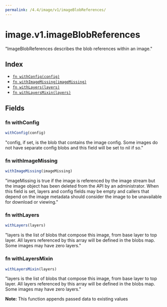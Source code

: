 ```yaml
---
permalink: /4.4/image/v1/imageBlobReferences/
---
```


# image.v1.imageBlobReferences

"ImageBlobReferences describes the blob references within an image."

## Index

* [`fn withConfig(config)`](#fn-withconfig)
* [`fn withImageMissing(imageMissing)`](#fn-withimagemissing)
* [`fn withLayers(layers)`](#fn-withlayers)
* [`fn withLayersMixin(layers)`](#fn-withlayersmixin)

## Fields

### fn withConfig

```ts
withConfig(config)
```

"config, if set, is the blob that contains the image config. Some images do not have separate config blobs and this field will be set to nil if so."

### fn withImageMissing

```ts
withImageMissing(imageMissing)
```

"imageMissing is true if the image is referenced by the image stream but the image object has been deleted from the API by an administrator. When this field is set, layers and config fields may be empty and callers that depend on the image metadata should consider the image to be unavailable for download or viewing."

### fn withLayers

```ts
withLayers(layers)
```

"layers is the list of blobs that compose this image, from base layer to top layer. All layers referenced by this array will be defined in the blobs map. Some images may have zero layers."

### fn withLayersMixin

```ts
withLayersMixin(layers)
```

"layers is the list of blobs that compose this image, from base layer to top layer. All layers referenced by this array will be defined in the blobs map. Some images may have zero layers."

**Note:** This function appends passed data to existing values